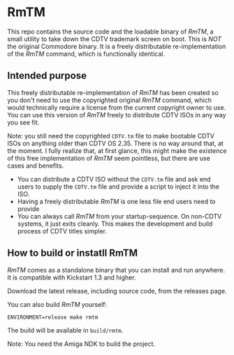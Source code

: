 # RmTM

This repo contains the source code and the loadable binary of _RmTM_, a small utility to take down the CDTV trademark screen on boot. This is _NOT_ the original Commodore binary. It is a freely distributable re-implementation of the _RmTM_ command, which is functionally identical.

## Intended purpose
This freely distributable re-implementation of _RmTM_ has been created so you don't need to use the copyrighted original _RmTM_ command, which would technically require a license from the current copyright owner to use. You can use this version of _RmTM_ freely to distribute CDTV ISOs in any way you see fit.

Note: you still need the copyrighted `CDTV.tm` file to make bootable CDTV ISOs on anything older than CDTV OS 2.35. There is no way around that, at the moment. I fully realize that, at first glance, this might make the existence of this free implementation of _RmTM_ seem pointless, but there are use cases and benefits.

- You can distribute a CDTV ISO without the `CDTV.tm` file and ask end users to supply the `CDTV.tm` file and provide a script to inject it into the ISO.
- Having a freely distributable _RmTM_ is one less file end users need to provide
- You can always call _RmTM_ from your startup-sequence. On non-CDTV systems, it just exits cleanly. This makes the development and build process of CDTV titles simpler.

## How to build or instatll RmTM

_RmTM_ comes as a standalone binary that you can install and run anywhere. It is compatible with Kickstart 1.3 and higher.

Download the latest release, including source code, from the releases page.

You can also build _RmTM_ yourself:

```
ENVIRONMENT=release make rmtm
```

The build will be available in `build/rmtm`.

Note: You need the Amiga NDK to build the project.
